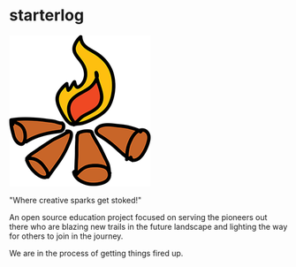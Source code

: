 # starterlog

![Alt text](/starterlog.png?raw=true "@starterlog")

"Where creative sparks get stoked!" 

An open source education project focused on serving the pioneers out there who are blazing new trails in the future landscape and lighting the way for others to join in the journey. 

We are in the process of getting things fired up.
